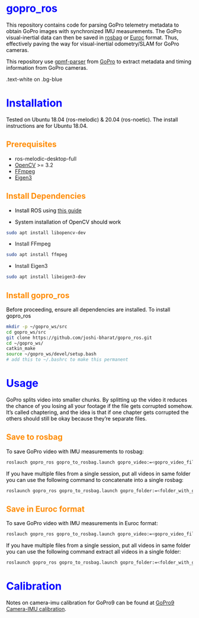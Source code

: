 # gopro_ros

<style>
H1{color:Blue !important;}
H2{color:DarkOrange !important;}
p{color:Black !important;}
</style>


This repository contains code for parsing GoPro telemetry metadata to obtain GoPro images with synchronized IMU measurements. The GoPro visual-inertial data can then be saved in [rosbag](http://wiki.ros.org/rosbag) or [Euroc](https://projects.asl.ethz.ch/datasets/doku.php?id=kmavvisualinertialdatasets) format. Thus, effectively paving the way for visual-inertial odometry/SLAM for GoPro cameras.

This repository use [gpmf-parser](https://github.com/gopro/gpmf-parser)  from [GoPro](https://gopro.com) to extract metadata and timing information from GoPro cameras.

<div class="text-white bg-blue mb-2">
  .text-white on .bg-blue
</div>

# Installation

Tested on Ubuntu 18.04 (ros-melodic) & 20.04 (ros-noetic). The install instructions are for Ubuntu 18.04.

## Prerequisites

- ros-melodic-desktop-full
- [OpenCV](https://github.com/opencv/opencv) >= 3.2
- [FFmpeg](http://ffmpeg.org/)
- [Eigen3](http://eigen.tuxfamily.org/index.php?title=Main_Page)

## Install Dependencies

- Install ROS using [this guide](http://wiki.ros.org/ROS/Installation)

- System installation of OpenCV should work

```bash
sudo apt install libopencv-dev
```

- Install FFmpeg

```bash
sudo apt install ffmpeg
```

- Install Eigen3

```bash
sudo apt install libeigen3-dev
```

## Install gopro_ros

Before proceeding, ensure all dependencies are installed. To install gopro_ros

```bash
mkdir -p ~/gopro_ws/src
cd gopro_ws/src
git clone https://github.com/joshi-bharat/gopro_ros.git
cd ~/gopro_ws/
catkin_make
source ~/gopro_ws/devel/setup.bash
# add this to ~/.bashrc to make this permanent 
```

# Usage

GoPro splits video into smaller chunks. By splitting up the video it reduces the chance of you losing all your footage if the file gets corrupted somehow. It’s called chaptering, and the idea is that if one chapter gets corrupted the others should still be okay because they’re separate files.

## Save to rosbag

To save GoPro video with IMU measurements to rosbag:

```bash
roslauch gopro_ros gopro_to_rosbag.launch gopro_video:=<gopro_video_file> rosbag:=<bag_file>
```

If you have multiple files from a single session, put all videos in same folder you can use the following command to concatenate into a single rosbag:

```bash
roslaunch gopro_ros gopro_to_rosbag.launch gopro_folder:=<folder_with_gopro_video_files> multiple_files:=true rosbag:=<bag_file>
```

## Save in Euroc format

To save GoPro video with IMU measurements in Euroc format:

```bash
roslauch gopro_ros gopro_to_rosbag.launch gopro_video:=<gopro_video_file> asl_dir:=<asl_format_dir>
```

If you have multiple files from a single session, put all videos in same folder you can use the following command extract all videos in a single folder:

```bash
roslaunch gopro_ros gopro_to_rosbag.launch gopro_folder:=<folder_with_gopro_video_files> multiple_files:=true asl_dir:=<asl_format_dir>
```

# Calibration

Notes on camera-imu calibration for GoPro9 can be found at [GoPro9 Camera-IMU calibration](docs/calibration.md).
